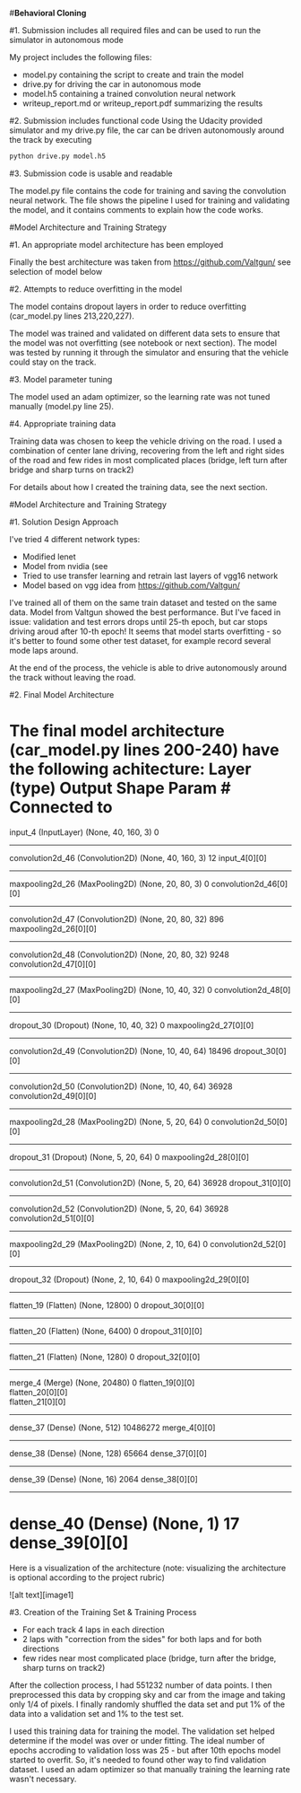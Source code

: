 #**Behavioral Cloning** 


#1. Submission includes all required files and can be used to run the simulator in autonomous mode

My project includes the following files:
* model.py containing the script to create and train the model
* drive.py for driving the car in autonomous mode
* model.h5 containing a trained convolution neural network 
* writeup_report.md or writeup_report.pdf summarizing the results

#2. Submission includes functional code
Using the Udacity provided simulator and my drive.py file, the car can be driven autonomously around the track by executing 
```sh
python drive.py model.h5
```

#3. Submission code is usable and readable

The model.py file contains the code for training and saving the convolution neural network. The file shows the pipeline I used for training and validating the model, and it contains comments to explain how the code works.

#Model Architecture and Training Strategy

#1. An appropriate model architecture has been employed

Finally the best architecture was taken from https://github.com/Valtgun/  see selection of model below


#2. Attempts to reduce overfitting in the model

The model contains dropout layers in order to reduce overfitting (car_model.py lines 213,220,227). 

The model was trained and validated on different data sets to ensure that the model was not overfitting (see notebook or next section). The model was tested by running it through the simulator and ensuring that the vehicle could stay on the track.

#3. Model parameter tuning

The model used an adam optimizer, so the learning rate was not tuned manually (model.py line 25).

#4. Appropriate training data

Training data was chosen to keep the vehicle driving on the road. I used a combination of center lane driving, recovering from the left and right sides of the road and few rides in most complicated places (bridge, left turn after bridge and sharp turns on track2)

For details about how I created the training data, see the next section. 

#Model Architecture and Training Strategy

#1. Solution Design Approach

I've tried 4 different network types:
* Modified lenet 
* Model from nvidia (see
* Tried to use transfer learning and retrain last layers of vgg16 network
* Model based on vgg idea from https://github.com/Valtgun/ 

I've trained all of them on the same train dataset and tested on the same data. Model from Valtgun showed the best performance. But I've faced in issue: validation and test errors drops until 25-th epoch, but car stops driving aroud after 10-th epoch! It seems that model starts overfitting - so it's better to found some other test dataset, for example record several mode laps around.

At the end of the process, the vehicle is able to drive autonomously around the track without leaving the road.

#2. Final Model Architecture

The final model architecture (car_model.py lines 200-240) have the following achitecture:
Layer (type)                     Output Shape          Param #     Connected to                     
====================================================================================================
input_4 (InputLayer)             (None, 40, 160, 3)    0                                            
____________________________________________________________________________________________________
convolution2d_46 (Convolution2D) (None, 40, 160, 3)    12          input_4[0][0]                    
____________________________________________________________________________________________________
maxpooling2d_26 (MaxPooling2D)   (None, 20, 80, 3)     0           convolution2d_46[0][0]           
____________________________________________________________________________________________________
convolution2d_47 (Convolution2D) (None, 20, 80, 32)    896         maxpooling2d_26[0][0]            
____________________________________________________________________________________________________
convolution2d_48 (Convolution2D) (None, 20, 80, 32)    9248        convolution2d_47[0][0]           
____________________________________________________________________________________________________
maxpooling2d_27 (MaxPooling2D)   (None, 10, 40, 32)    0           convolution2d_48[0][0]           
____________________________________________________________________________________________________
dropout_30 (Dropout)             (None, 10, 40, 32)    0           maxpooling2d_27[0][0]            
____________________________________________________________________________________________________
convolution2d_49 (Convolution2D) (None, 10, 40, 64)    18496       dropout_30[0][0]                 
____________________________________________________________________________________________________
convolution2d_50 (Convolution2D) (None, 10, 40, 64)    36928       convolution2d_49[0][0]           
____________________________________________________________________________________________________
maxpooling2d_28 (MaxPooling2D)   (None, 5, 20, 64)     0           convolution2d_50[0][0]           
____________________________________________________________________________________________________
dropout_31 (Dropout)             (None, 5, 20, 64)     0           maxpooling2d_28[0][0]            
____________________________________________________________________________________________________
convolution2d_51 (Convolution2D) (None, 5, 20, 64)     36928       dropout_31[0][0]                 
____________________________________________________________________________________________________
convolution2d_52 (Convolution2D) (None, 5, 20, 64)     36928       convolution2d_51[0][0]           
____________________________________________________________________________________________________
maxpooling2d_29 (MaxPooling2D)   (None, 2, 10, 64)     0           convolution2d_52[0][0]           
____________________________________________________________________________________________________
dropout_32 (Dropout)             (None, 2, 10, 64)     0           maxpooling2d_29[0][0]            
____________________________________________________________________________________________________
flatten_19 (Flatten)             (None, 12800)         0           dropout_30[0][0]                 
____________________________________________________________________________________________________
flatten_20 (Flatten)             (None, 6400)          0           dropout_31[0][0]                 
____________________________________________________________________________________________________
flatten_21 (Flatten)             (None, 1280)          0           dropout_32[0][0]                 
____________________________________________________________________________________________________
merge_4 (Merge)                  (None, 20480)         0           flatten_19[0][0]                 
                                                                   flatten_20[0][0]                 
                                                                   flatten_21[0][0]                 
____________________________________________________________________________________________________
dense_37 (Dense)                 (None, 512)           10486272    merge_4[0][0]                    
____________________________________________________________________________________________________
dense_38 (Dense)                 (None, 128)           65664       dense_37[0][0]                   
____________________________________________________________________________________________________
dense_39 (Dense)                 (None, 16)            2064        dense_38[0][0]                   
____________________________________________________________________________________________________
dense_40 (Dense)                 (None, 1)             17          dense_39[0][0]                   
====================================================================================================

Here is a visualization of the architecture (note: visualizing the architecture is optional according to the project rubric)

![alt text][image1]

#3. Creation of the Training Set & Training Process

* For each track 4 laps in each direction
* 2 laps with "correction from the sides" for both laps and for both directions
* few rides near most complicated place (bridge, turn after the bridge, sharp turns on track2)


After the collection process, I had 551232 number of data points. I then preprocessed this data by cropping sky and car from the image and taking only 1/4 of pixels.
I finally randomly shuffled the data set and put 1% of the data into a validation set and 1% to the test set. 

I used this training data for training the model. The validation set helped determine if the model was over or under fitting. The ideal number of epochs accroding to validation loss was 25 - but after 10th epochs model started to overfit. So, it's needed to found other way to find validation dataset. I used an adam optimizer so that manually training the learning rate wasn't necessary.
